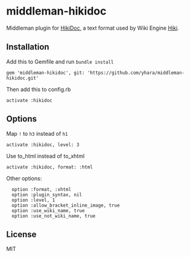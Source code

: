 # middleman-hikidoc

Middleman plugin for [HikiDoc](http://projects.netlab.jp/hikidoc/?FrontPage.ja),
a text format used by Wiki Engine [Hiki](http://hikiwiki.org/ja/).

## Installation

Add this to Gemfile and run `bundle install`

    gem 'middleman-hikidoc', git: 'https://github.com/yhara/middleman-hikidoc.git'

Then add this to config.rb

    activate :hikidoc

## Options

Map `!` to `h3` instead of `h1`

    activate :hikidoc, level: 3

Use to_html instead of to_xhtml

    activate :hikidoc, format: :html

Other options:

      option :format, :xhtml
      option :plugin_syntax, nil
      option :level, 1
      option :allow_bracket_inline_image, true
      option :use_wiki_name, true
      option :use_not_wiki_name, true

## License 

MIT
